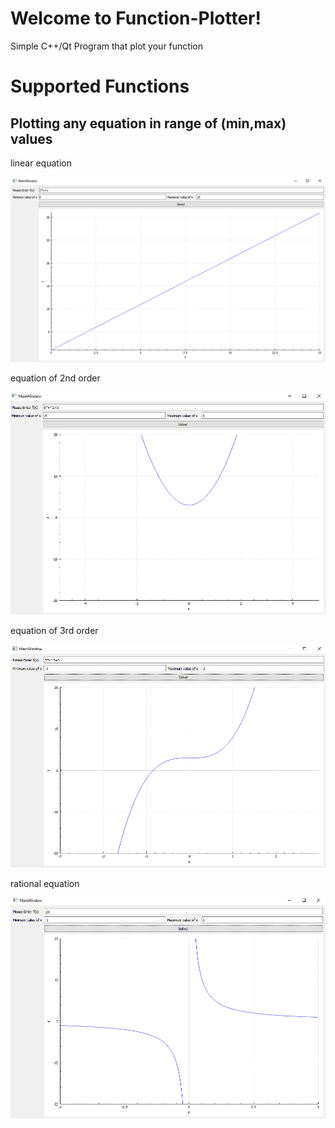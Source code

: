 # Welcome to Function-Plotter!

Simple C++/Qt Program that plot your function



# Supported Functions



## Plotting any equation in range of (min,max) values

linear equation

![](images/1.png)

equation of 2nd order

![](images/2.png)

equation of 3rd order

![](images/3.png)

rational equation

![](images/4.png)
